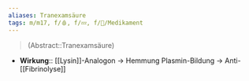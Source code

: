 ```yaml
---
aliases: Tranexamsäure
tags: m/m17, f/🩸, f/💤, f/💊/Medikament
---
```

> (Abstract::Tranexamsäure)
- **Wirkung**:: [[Lysin]]-Analogon → Hemmung Plasmin-Bildung → Anti-[[Fibrinolyse]]